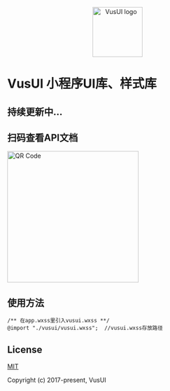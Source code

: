 <p align="center"><a href="http://vusui.com" target="_blank" rel="noopener noreferrer"><img width="114" src="http://vusui.com/images/vusui-114-114.png" alt="VusUI logo"></a></p>

# VusUI 小程序UI库、样式库
## 持续更新中...

## 扫码查看API文档
<img width="300" src="http://vusui.com/images/vusui-wx.jpg" alt="QR Code">


## 使用方法
```
/** 在app.wxss里引入vusui.wxss **/
@import "./vusui/vusui.wxss";  //vusui.wxss存放路径
```

## License

[MIT](http://opensource.org/licenses/MIT)

Copyright (c) 2017-present, VusUI
